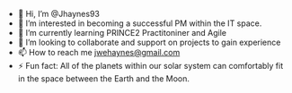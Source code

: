 - 👋 Hi, I’m @Jhaynes93
- 👀 I’m interested in becoming a successful PM within the IT space.
- 🌱 I’m currently learning PRINCE2 Practitoniner and Agile 
- 💞️ I’m looking to collaborate and support on projects to gain experience
- 📫 How to reach me jwehaynes@gmail.com
- ⚡ Fun fact: All of the planets within our solar system can comfortably fit in the space between the Earth and the Moon. 

<!---
Jhaynes93/Jhaynes93 is a ✨ special ✨ repository because its `README.md` (this file) appears on your GitHub profile.
You can click the Preview link to take a look at your changes.
--->
